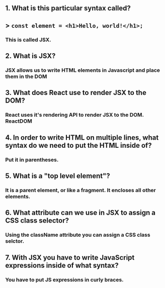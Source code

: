 ## 1. What is this particular syntax called?
## > `const element = <h1>Hello, world!</h1>;`

### This is called JSX.

## 2. What is JSX?

### JSX allows us to write HTML elements in Javascript and place them in the DOM 

## 3. What does React use to render JSX to the DOM?

### React uses it's rendering API to render JSX to the DOM. ReactDOM

## 4. In order to write HTML on multiple lines, what syntax do we need to put the HTML inside of?

### Put it in parentheses. 

## 5. What is a "top level element"?

### It is a parent element, or like a fragment. It encloses all other elements.

## 6. What attribute can we use in JSX to assign a CSS class selector?

### Using the className attribute you can assign a CSS class selctor.

## 7. With JSX you have to write JavaScript expressions inside of what syntax?

### You have to put JS expressions in curly braces.